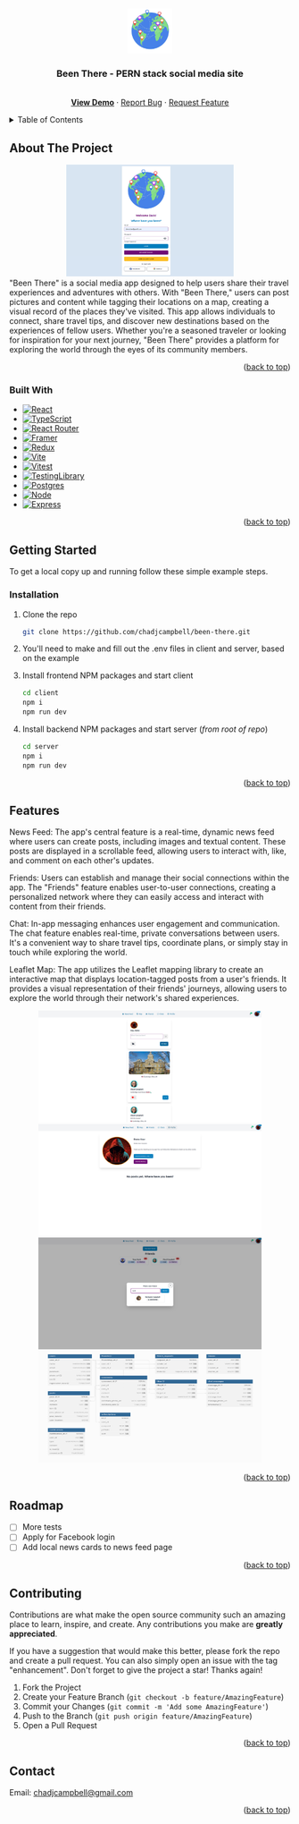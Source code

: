 <!-- Improved compatibility of back to top link: See: https://github.com/othneildrew/Best-README-Template/pull/73 -->

<a name="readme-top"></a>

<!--
*** Thanks for checking out the Best-README-Template. If you have a suggestion
*** that would make this better, please fork the repo and create a pull request
*** or simply open an issue with the tag "enhancement".
*** Don't forget to give the project a star!
*** Thanks again! Now go create something AMAZING! :D
-->

<!-- PROJECT SHIELDS -->
<!--
*** I'm using markdown "reference style" links for readability.
*** Reference links are enclosed in brackets [ ] instead of parentheses ( ).
*** See the bottom of this document for the declaration of the reference variables
*** for contributors-url, forks-url, etc. This is an optional, concise syntax you may use.
*** https://www.markdownguide.org/basic-syntax/#reference-style-links
-->

<!-- PROJECT LOGO -->
<br />
<div align="center">
  <a href="https://github.com/chadjcampbell/been-there">
    <img src="client/public/globe-pins.webp" alt="Logo" width="80" height="80">
  </a>

<h3 align="center">Been There - PERN stack social media site</h3>

  <p align="center">
    <br />
    <a target='_blank' href="https://been-there.vercel.app/"><strong>View Demo</strong></a>
    ·
    <a href="https://github.com/chadjcampbell/been-there/issues">Report Bug</a>
    ·
    <a href="https://github.com/chadjcampbell/been-there/issues">Request Feature</a>
  </p>
</div>

<!-- TABLE OF CONTENTS -->
<details>
  <summary>Table of Contents</summary>
  <ol>
    <li>
      <a href="#about-the-project">About The Project</a>
      <ul>
        <li><a href="#built-with">Built With</a></li>
      </ul>
    </li>
    <li>
      <a href="#getting-started">Getting Started</a>
      <ul>
        <li><a href="#installation">Installation</a></li>
      </ul>
    </li>
    <li><a href="#features">Features</a></li>
    <li><a href="#roadmap">Roadmap</a></li>
    <li><a href="#contributing">Contributing</a></li>
    <li><a href="#contact">Contact</a></li>
  </ol>
</details>

<!-- ABOUT THE PROJECT -->

## About The Project

<div align="center">
    <img src="client/public/bt1.png" alt="Screenshot" width="300" height="200">
</div>
"Been There" is a social media app designed to help users share their travel experiences and adventures with others. With "Been There," users can post pictures and content while tagging their locations on a map, creating a visual record of the places they've visited. This app allows individuals to connect, share travel tips, and discover new destinations based on the experiences of fellow users. Whether you're a seasoned traveler or looking for inspiration for your next journey, "Been There" provides a platform for exploring the world through the eyes of its community members.

<p align="right">(<a href="#readme-top">back to top</a>)</p>

### Built With

- [![React][react.js]][react-url]
- [![TypeScript](https://img.shields.io/badge/typescript-%23007ACC.svg?style=for-the-badge&logo=typescript&logoColor=white)][typescript-url]
- [![React Router](https://img.shields.io/badge/React_Router-CA4245?style=for-the-badge&logo=react-router&logoColor=white)][router-url]
- [![Framer](https://img.shields.io/badge/Framer-black?style=for-the-badge&logo=framer&logoColor=blue)][framer-url]
- [![Redux](https://img.shields.io/badge/redux-%23593d88.svg?style=for-the-badge&logo=redux&logoColor=white)][rtk-url]
- [![Vite](https://img.shields.io/badge/vite-%23646CFF.svg?style=for-the-badge&logo=vite&logoColor=white)][vite-url]
- [![Vitest](https://img.shields.io/badge/Vitest-6E9F18.svg?style=for-the-badge&logo=Vitest&logoColor=white)][vitest-url]
- [![TestingLibrary](https://img.shields.io/badge/Testing%20Library-E33332.svg?style=for-the-badge&logo=Testing-Library&logoColor=white)][testing-libray-url]
- [![Postgres](https://img.shields.io/badge/postgres-%23316192.svg?style=for-the-badge&logo=postgresql&logoColor=white)][postgres-url]
- [![Node](https://img.shields.io/badge/node.js-6DA55F?style=for-the-badge&logo=node.js&logoColor=white)][node-url]
- [![Express](https://img.shields.io/badge/express.js-%23404d59.svg?style=for-the-badge&logo=express&logoColor=%2361DAFB)][express-url]

<p align="right">(<a href="#readme-top">back to top</a>)</p>

<!-- GETTING STARTED -->

## Getting Started

To get a local copy up and running follow these simple example steps.

### Installation

1. Clone the repo
   ```sh
   git clone https://github.com/chadjcampbell/been-there.git
   ```
2. You'll need to make and fill out the .env files in client and server, based on the example

3. Install frontend NPM packages and start client
   ```sh
   cd client
   npm i
   npm run dev
   ```
4. Install backend NPM packages and start server
   (_from root of repo_)
   ```sh
   cd server
   npm i
   npm run dev
   ```

<p align="right">(<a href="#readme-top">back to top</a>)</p>

<!-- USAGE EXAMPLES -->

## Features

News Feed: The app's central feature is a real-time, dynamic news feed where users can create posts, including images and textual content. These posts are displayed in a scrollable feed, allowing users to interact with, like, and comment on each other's updates.

Friends: Users can establish and manage their social connections within the app. The "Friends" feature enables user-to-user connections, creating a personalized network where they can easily access and interact with content from their friends.

Chat: In-app messaging enhances user engagement and communication. The chat feature enables real-time, private conversations between users. It's a convenient way to share travel tips, coordinate plans, or simply stay in touch while exploring the world.

Leaflet Map: The app utilizes the Leaflet mapping library to create an interactive map that displays location-tagged posts from a user's friends. It provides a visual representation of their friends' journeys, allowing users to explore the world through their network's shared experiences.

<div align="center">
    <img src="client/public/bt2.png" alt="Screenshot" width="400" height="200">
    <img src="client/public/bt3.png" alt="Screenshot" width="400" height="200">
    <img src="client/public/bt4.png" alt="Screenshot" width="400" height="200">
    <img src="client/public/btdb.png" alt="Screenshot" width="400" height="200">
</div>

<p align="right">(<a href="#readme-top">back to top</a>)</p>

<!-- ROADMAP -->

## Roadmap

- [ ] More tests
- [ ] Apply for Facebook login
- [ ] Add local news cards to news feed page

<p align="right">(<a href="#readme-top">back to top</a>)</p>

<!-- CONTRIBUTING -->

## Contributing

Contributions are what make the open source community such an amazing place to learn, inspire, and create. Any contributions you make are **greatly appreciated**.

If you have a suggestion that would make this better, please fork the repo and create a pull request. You can also simply open an issue with the tag "enhancement".
Don't forget to give the project a star! Thanks again!

1. Fork the Project
2. Create your Feature Branch (`git checkout -b feature/AmazingFeature`)
3. Commit your Changes (`git commit -m 'Add some AmazingFeature'`)
4. Push to the Branch (`git push origin feature/AmazingFeature`)
5. Open a Pull Request

<p align="right">(<a href="#readme-top">back to top</a>)</p>

<!-- CONTACT -->

## Contact

Email: chadjcampbell@gmail.com

<p align="right">(<a href="#readme-top">back to top</a>)</p>

<!-- MARKDOWN LINKS & IMAGES -->
<!-- https://www.markdownguide.org/basic-syntax/#reference-style-links -->

[linkedin-shield]: https://img.shields.io/badge/-LinkedIn-black.svg?style=for-the-badge&logo=linkedin&colorB=555
[linkedin-url]: https://linkedin.com/in/linkedin_username
[react.js]: https://img.shields.io/badge/React-20232A?style=for-the-badge&logo=react&logoColor=61DAFB
[react-url]: https://reactjs.org/
[bootstrap.com]: https://img.shields.io/badge/Bootstrap-563D7C?style=for-the-badge&logo=bootstrap&logoColor=white
[bootstrap-url]: https://getbootstrap.com
[framer-url]: (https://www.framer.com/motion/)
[typescript-url]: (https://www.typescriptlang.org/)
[router-url]: (https://reactrouter.com/en/main)
[jest-url]: (https://jestjs.io/)
[testing-url]: (https://testing-library.com/)
[chakra-url]: (https://chakra-ui.com/)
[vite-url]: (https://vitejs.dev/)
[firebase-url]: (https://firebase.google.com/)
[vitest-url]: (https://vitest.dev/)
[testing-libray-url]: (https://testing-library.com/)
[postgres-url]: (https://www.postgresql.org/)
[node-url]: (https://nodejs.org/en)
[express-url]: (https://expressjs.com/)
[rtk-url]: (https://redux-toolkit.js.org/)
